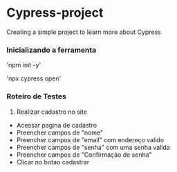 # Cypress-project
Creating a simple project to learn more about Cypress

### Inicializando a ferramenta

'npm init -y'

'npx cypress open'


### Roteiro de Testes

1. Realizar cadastro no site

- Acessar pagina de cadastro
- Preencher campos de "nome"
- Preencher campos de "email" com endereço valido
- Preencher campos de "senha" com uma senha valida
- Preencher campos de "Confirmação de senha" 
- Clicar no botao cadastrar
